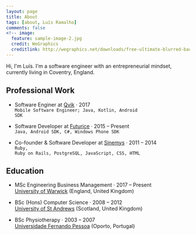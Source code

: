 ```yaml
---
layout: page
title: About
tags: [about, Luís Ramalho]
comments: false
<!-- image:
  feature: sample-image-2.jpg
  credit: WeGraphics
  creditlink: http://wegraphics.net/downloads/free-ultimate-blurred-background-pack/ -->
---
```


Hi, I'm Luís. I'm a software engineer with an entrepreneurial mindset, currently living in Coventry, England. 

## Professional Work

* Software Enginer at [Qvik](http://www.qvik.com) · 2017
  <br/><code>Mobile Software Engineer; Java, Kotlin, Android SDK</code>

* Software Developer at [Futurice](http://www.futurice.com) · 2015 – Present
  <br/><code>Java, Android SDK, C#, Windows Phone SDK</code>

* Co-founder & Software Developer at [Sinemys](http://www.sinemys.com) · 2011 – 2014
  <br/><code>Ruby, Ruby on Rails, PostgreSQL, JavaScript, CSS, HTML</code>

## Education

* MSc Engineering Business Management · 2017 – Present<br/>
  [University of Warwick](https://www.warwick.ac.uk) (England, United Kingdom)

* BSc (Hons) Computer Science · 2008 – 2012<br/>
  [University of St Andrews](http://www.st-andrews.ac.uk/) (Scotland, United Kingdom)

* BSc Physiotherapy · 2003 – 2007<br/>
  [Universidade Fernando Pessoa](http://www.ufp.pt) (Oporto, Portugal)
